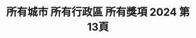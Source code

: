 ---
title: "所有城市 所有行政區 所有獎項 2024 第13頁"
description: "所有城市 所有行政區 所有獎項 2024 獲獎餐廳 第13頁"
keywords:
  - 美食競賽
  - 台灣美食
  - 美食精選
datePublished: "2025-06-30"
dateModified: "2025-07-04"
city: "所有城市"
district: "所有行政區"
award: "所有獎項"
year: "2024"
page: 13
count: 447

restaurants:
  - name: "貝菈小屋"
    city: "台北市"
    district: "大安區"
    address: "台北市大安區辛亥路二段159號"
    phone: "0227368478"
    geo: "25.02167521191937, 121.54069428223595"
    link: "台北市/大安區/貝菈小屋"
    google_map: "https://maps.app.goo.gl/h4n1xXYRsJo2BC5v5"
    footinder: "https://footinder.com.tw/%E5%8F%B0%E5%8C%97%E5%B8%82%E5%A4%A7%E5%AE%89%E5%8D%80/32328/"
    award:
    - name: "500盤"
      year: "2024"
  - name: "本家BORNGA韓式燒肉"
    city: "台北市"
    district: "大安區"
    address: "台北市大安區市民大道四段102號"
    phone: ""
    geo: "25.04446458959788, 121.54997939633692"
    link: "台北市/大安區/本家BORNGA韓式燒肉"
    google_map: "https://maps.app.goo.gl/5MVLgBx3hB435PY27"
    footinder: "https://footinder.com.tw/%E5%8F%B0%E5%8C%97%E5%B8%82%E5%A4%A7%E5%AE%89%E5%8D%80/362134/"
    award:
    - name: "500盤"
      year: "2024"
  - name: "彭園"
    city: "台北市"
    district: "中山區"
    address: "台北市中山區林森北路380號2F"
    phone: "0225519157"
    geo: "25.058392070937916, 121.52540054932882"
    link: "台北市/中山區/彭園"
    google_map: "https://maps.app.goo.gl/ALFGjEpnxhH3mtKf7"
    footinder: "https://footinder.com.tw/%E5%8F%B0%E5%8C%97%E5%B8%82%E4%B8%AD%E5%B1%B1%E5%8D%80/31250/"
    award:
    - name: "500盤"
      year: "2024"
  - name: "茂園餐廳"
    city: "台北市"
    district: "中山區"
    address: "台北市中山區長安東路二段185號"
    phone: "0227528587"
    geo: "25.048429960353744, 121.54263645234836"
    link: "台北市/中山區/茂園餐廳"
    google_map: "https://maps.app.goo.gl/GoACVTevY2bM3yVF8"
    footinder: "https://footinder.com.tw/%E5%8F%B0%E5%8C%97%E5%B8%82%E4%B8%AD%E5%B1%B1%E5%8D%80/267/"
    award:
    - name: "500盤"
      year: "2024"
  - name: "湄河泰國料理"
    city: "台北市"
    district: "大安區"
    address: "台北市大安區延吉街157-3號"
    phone: "0227523051"
    geo: "25.039559842386122, 121.55507075319439"
    link: "台北市/大安區/湄河泰國料理"
    google_map: "https://maps.app.goo.gl/pkiRsKHubQYLMPXt9"
    footinder: "https://footinder.com.tw/%E5%8F%B0%E5%8C%97%E5%B8%82%E5%A4%A7%E5%AE%89%E5%8D%80/36601/"
    award:
    - name: "500盤"
      year: "2024"
  - name: "明水397食堂"
    city: "台北市"
    district: "中山區"
    address: "台北市中山區北安路538巷1弄11號"
    phone: "0225325687"
    geo: "25.08011439002764, 121.54845556436868"
    link: "台北市/中山區/明水397食堂"
    google_map: "https://maps.app.goo.gl/w64f3A2jxzkmWee89"
    footinder: "https://footinder.com.tw/%e5%8f%b0%e5%8c%97%e5%b8%82%e4%b8%ad%e5%b1%b1%e5%8d%80/50077/"
    award:
    - name: "500盤"
      year: "2024"
  - name: "豐華小館"
    city: "新北市"
    district: "板橋區"
    address: "新北市板橋區雙十路二段209號"
    phone: "0282529789"
    geo: "25.028944449484097, 121.47322423616514"
    link: "新北市/板橋區/豐華小館"
    google_map: "https://maps.app.goo.gl/ZE5UPg3uecsF1xG78"
    footinder: "https://footinder.com.tw/%E6%96%B0%E5%8C%97%E5%B8%82%E6%9D%BF%E6%A9%8B%E5%8D%80/6644/"
    award:
    - name: "500盤"
      year: "2024"
  - name: "都鮨蘭奢待 日法小料亭"
    city: "台北市"
    district: "大安區"
    address: "台北市大安區敦化南路一段295巷10號"
    phone: "0227000099"
    geo: "25.03542050676442, 121.54978014754603"
    link: "台北市/大安區/都鮨蘭奢待_日法小料亭"
    google_map: "https://maps.app.goo.gl/QNsB2zh5x8WXSgU28"
    footinder: "https://footinder.com.tw/%e5%8f%b0%e5%8c%97%e5%b8%82%e5%a4%a7%e5%ae%89%e5%8d%80/32981/"
    award:
    - name: "500盤"
      year: "2024"
  - name: "鼎旺麻辣鍋一店251號"
    city: "台北市"
    district: "大安區"
    address: "台北市大安區大安路一段251號1樓"
    phone: "0227044172"
    geo: "25.03371026536124, 121.54616640063452"
    link: "台北市/大安區/鼎旺麻辣鍋一店251號"
    google_map: "https://maps.app.goo.gl/cYp9TAkUa5Tqy9Cm9"
    footinder: "https://footinder.com.tw/%E5%8F%B0%E5%8C%97%E5%B8%82%E5%A4%A7%E5%AE%89%E5%8D%80/32694/"
    award:
    - name: "500盤"
      year: "2024"
---